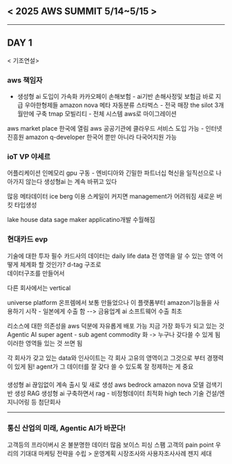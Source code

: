 ## < 2025 AWS SUMMIT 5/14~5/15 > 

---
## DAY 1 

< 기조연설>  

### aws 책임자 

* 생성형 ai 도입이 가속화 
카카오페이 손해보험 - ai기반 손해사정및 보험금 바로 지급 
우아한형제들 amazon nova 메타 자동분류 
스타벅스 - 전국 매장 the silot 3개월만에 구축 
tmap 모빌리티 - 전체 시스템 aws로 마이그레이션 

aws market place 한국에 열림 
aws 공공기관에 클라우드 서비스 도입 가능 - 인터넷진흥원 
amazon q-developer 한국어 뿐만 아니라 다국어지원 가능 

### ioT VP 야세르 
어플리케이션 
인메모리 
gpu 구동 - 엔비디아와 긴밀한 파트너십 
혁신을 일직선으로 나아가지 않는다
생성형ai 는 계속 바뀌고 있다 

많응 메타데이터 ice berg 이용 
스케일이 커지면 management가 어려워짐 
새로운 버킷 타입생성 

lake house data 
sage maker 
applicatino개발 수월해짐 


### 현대카드 evp 
기술에 대한 투자 필수 
카드사의 데이터는 daily life data  전 영역을 알 수 있는 영역 
어떻게 체계화 할 것인가? 
d-tag 구조로  
데이터구조를 만들어서 

다른 회사에서는 vertical 

universe platform 
온프렘에서 보통 만들었으나 
이 플랫폼부터 amazon기능들을 사용하기 시작 - 일본에게 수출 함 
--> 금융업계 ai 소프트웨어 수출 최초

리소스에 대한 의존성을 aws 덕분에 자유롭게 배포 가능 
지금 가장 화두가 되고 있는 것 Agentic AI 
super agent - sub agent 
commodity 화 -> 누구나 갖다쓸 수 있게 됨 
이러한 영역들 있는 것 쓰면 됨 

각 회사가 갖고 있는 data와 인사이트는 
각 회사 고유의 영역이고 그것으로 부터 경쟁력이 있게 됨! 
agent가 그 데이터를 잘 갖다 쓸 수 있도록 잘 정제하는 게 중요


### 
생성형 ai 끊임없이 계속 출시 및 새로 생성 
aws bedrock 
amazon nova 모델 
검색기반 생성 RAG 
생성형 ai 구축하면서 rag - 비정형데이터 최적화 
high tech 기술 건설/엔지니어링 등 첨단회사



--- 

### 통신 산업의 미래, Agentic AI가 바꾼다!
고객등의 프라이버시 온
불분명한 데이터 많음 
보이스 피싱 스팸 
고객의 pain point 
우리의 기대대
마케팅 전략을 수립 > 운영계획 
시장조사와 사용자조사사례 
젠지 세대 
